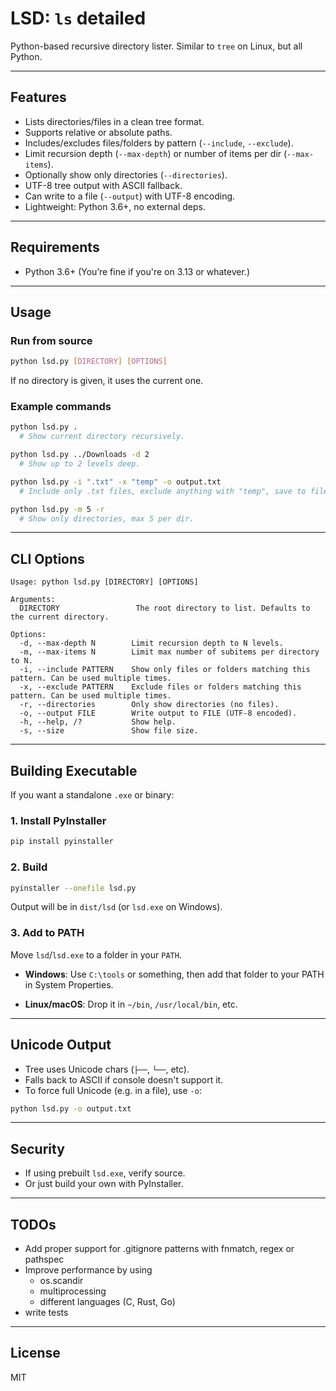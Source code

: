 # LSD: `ls` detailed

Python-based recursive directory lister. Similar to `tree` on Linux, but all Python.

---

## Features

- Lists directories/files in a clean tree format.
- Supports relative or absolute paths.
- Includes/excludes files/folders by pattern (`--include`, `--exclude`).
- Limit recursion depth (`--max-depth`) or number of items per dir (`--max-items`).
- Optionally show only directories (`--directories`).
- UTF-8 tree output with ASCII fallback.
- Can write to a file (`--output`) with UTF-8 encoding.
- Lightweight: Python 3.6+, no external deps.

---

## Requirements

- Python 3.6+
  (You’re fine if you're on 3.13 or whatever.)

---

## Usage

### Run from source

```bash
python lsd.py [DIRECTORY] [OPTIONS]
```

If no directory is given, it uses the current one.

### Example commands

```bash
python lsd.py .
  # Show current directory recursively.

python lsd.py ../Downloads -d 2
  # Show up to 2 levels deep.

python lsd.py -i ".txt" -x "temp" -o output.txt
  # Include only .txt files, exclude anything with "temp", save to file.

python lsd.py -m 5 -r
  # Show only directories, max 5 per dir.
```

---

## CLI Options

```
Usage: python lsd.py [DIRECTORY] [OPTIONS]

Arguments:
  DIRECTORY                 The root directory to list. Defaults to the current directory.

Options:
  -d, --max-depth N        Limit recursion depth to N levels.
  -m, --max-items N        Limit max number of subitems per directory to N.
  -i, --include PATTERN    Show only files or folders matching this pattern. Can be used multiple times.
  -x, --exclude PATTERN    Exclude files or folders matching this pattern. Can be used multiple times.
  -r, --directories        Only show directories (no files).
  -o, --output FILE        Write output to FILE (UTF-8 encoded).
  -h, --help, /?           Show help.
  -s, --size               Show file size.
```

---

## Building Executable

If you want a standalone `.exe` or binary:

### 1. Install PyInstaller

```bash
pip install pyinstaller
```

### 2. Build

```bash
pyinstaller --onefile lsd.py
```

Output will be in `dist/lsd` (or `lsd.exe` on Windows).

### 3. Add to PATH

Move `lsd`/`lsd.exe` to a folder in your `PATH`.

- **Windows**:
  Use `C:\tools` or something, then add that folder to your PATH in System Properties.

- **Linux/macOS**:
  Drop it in `~/bin`, `/usr/local/bin`, etc.

---

## Unicode Output

- Tree uses Unicode chars (`├──`, `└──`, etc).
- Falls back to ASCII if console doesn't support it.
- To force full Unicode (e.g. in a file), use `-o`:

```bash
python lsd.py -o output.txt
```

---

## Security

- If using prebuilt `lsd.exe`, verify source.
- Or just build your own with PyInstaller.

---

## TODOs

- Add proper support for .gitignore patterns with fnmatch, regex or pathspec
- Improve performance by using
  - os.scandir
  - multiprocessing
  - different languages (C, Rust, Go)
- write tests

---

## License

MIT
